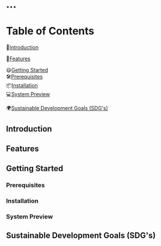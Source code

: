 # ...

# Table of Contents
  📕[Introduction](#introduction) 
  
  🌟[Features](#features)
  
  😃[Getting Started](#getting-started)  
    🛠[Prerequisites](#prerequisites)  
    📦[Installation](#installation)  
    💻[System Preview](#system-preview)  

  🌍[Sustainable Development Goals (SDG's)](#sustainable-development-goal-(SDG's))

## Introduction

## Features

## Getting Started
### Prerequisites
### Installation
### System Preview

## Sustainable Development Goals (SDG's)

